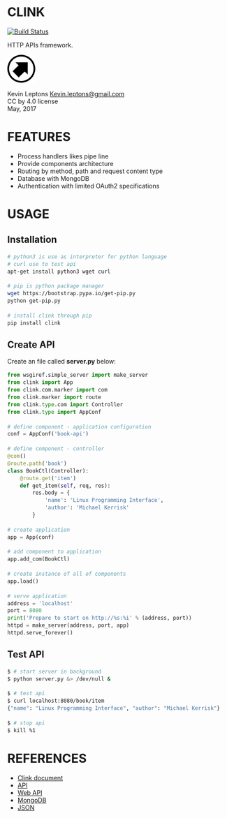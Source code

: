 # CLINK

[![Build Status](https://travis-ci.org/kevin-leptons/clink.svg?branch=master)](https://travis-ci.org/kevin-leptons/clink)

HTTP APIs framework.

![gwisp logo](asset/logo-64.png)

Kevin Leptons <Kevin.leptons@gmail.com> <br>
CC by 4.0 license <br>
May, 2017 <br>

# FEATURES

- Process handlers likes pipe line
- Provide components architecture
- Routing by method, path and request content type
- Database with MongoDB
- Authentication with limited OAuth2 specifications

# USAGE

## Installation

```bash
# python3 is use as interpreter for python language
# curl use to test api
apt-get install python3 wget curl

# pip is python package manager
wget https://bootstrap.pypa.io/get-pip.py
python get-pip.py

# install clink through pip
pip install clink

```

## Create API

Create an file called **server.py** below:

```python
from wsgiref.simple_server import make_server
from clink import App
from clink.com.marker import com
from clink.marker import route
from clink.type.com import Controller
from clink.type import AppConf

# define component - application configuration
conf = AppConf('book-api')

# define component - controller
@com()
@route.path('book')
class BookCtl(Controller):
    @route.get('item')
    def get_item(self, req, res):
        res.body = {
            'name': 'Linux Programming Interface',
            'author': 'Michael Kerrisk'
        }

# create application
app = App(conf)

# add component to application
app.add_com(BookCtl)

# create instance of all of components
app.load()

# serve application
address = 'localhost'
port = 8080
print('Prepare to start on http://%s:%i' % (address, port))
httpd = make_server(address, port, app)
httpd.serve_forever()
```

## Test API

```bash
$ # start server in background
$ python server.py &> /dev/null &

$ # test api
$ curl localhost:8080/book/item
{"name": "Linux Programming Interface", "author": "Michael Kerrisk"}

$ # stop api
$ kill %1
```

# REFERENCES

- [Clink document](http://clink.readthedocs.io/en/latest/)
- [API](https://en.wikipedia.org/wiki/Application_programming_interface)
- [Web API](https://en.wikipedia.org/wiki/Web_API)
- [MongoDB](https://en.wikipedia.org/wiki/MongoDB)
- [JSON](https://en.wikipedia.org/wiki/JSON)
